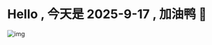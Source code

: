 
# Hello , 今天是 2025-9-17 , 加油鸭 🤭

![img](https://v1.jinrishici.com/all.svg?font-size=18&spacing=4)

